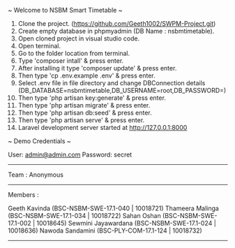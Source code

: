 ~ Welcome to NSBM Smart Timetable ~

01. Clone the project. (https://github.com/Geeth1002/SWPM-Project.git)
02. Create empty database in phpmyadmin (DB Name : nsbmtimetable).
03. Open cloned project in visual studio code.
04. Open terminal.
05. Go to the folder location from terminal.
06. Type 'composer intall' & press enter.
07. After installing it type 'composer update' & press enter.
08. Then type 'cp .env.example .env' & press enter.
09. Select .env file in file directory and change DBConnection details (DB_DATABASE=nsbmtimetable,DB_USERNAME=root,DB_PASSWORD=)
10. Then type 'php artisan key:generate' & press enter.
11. Then type 'php artisan migrate' & press enter.
12. Then type 'php artisan db:seed' & press enter.
13. Then type 'php artisan serve' & press enter.
14. Laravel development server started at <http://127.0.0.1:8000>

~ Demo Credentials ~

  User: admin@admin.com
  Password: secret
___________________________________________________________________________________________________________________________________
Team : Anonymous
___________________________________________________________________________________________________________________________________
Members :

Geeth Kavinda (BSC-NSBM-SWE-17.1-040 | 10018721)
Thameera Malinga (BSC-NSBM-SWE-17.1-034 | 10018722)
Sahan Oshan (BSC-NSBM-SWE-17.1-002 | 10018645)
Sewmini Jayawardana (BSC-NSBM-SWE-17.1-024 | 10018636)
Nawoda Sandamini (BSC-PLY-COM-17.1-124 | 10018732)
___________________________________________________________________________________________________________________________________
